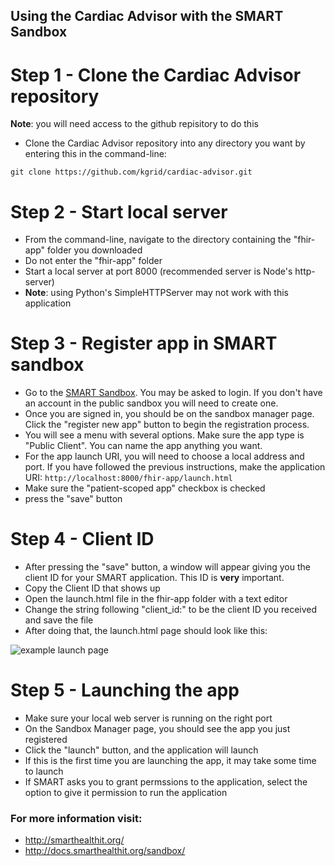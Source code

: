 ## Using the Cardiac Advisor with the SMART Sandbox

# Step 1 - Clone the Cardiac Advisor repository
__Note__: you will need access to the github repisitory to do this
   * Clone the Cardiac Advisor repository into any directory you want by entering this in the command-line:
   
   `git clone https://github.com/kgrid/cardiac-advisor.git`
 
# Step 2 - Start local server
   * From the command-line, navigate to the directory containing the "fhir-app" folder you downloaded
   * Do not enter the "fhir-app" folder
   * Start a local server at port 8000 (recommended server is Node's http-server)
   * __Note__: using Python's SimpleHTTPServer may not work with this application


# Step 3 - Register app in SMART sandbox
   * Go to the [SMART Sandbox](http://docs.smarthealthit.org/sandbox/). You may be asked to login. If you don't have an account in the public sandbox you will need to create one.
   * Once you are signed in, you should be on the sandbox manager page. Click the "register new app" button to begin the registration process.
   * You will see a menu with several options. Make sure the app type is "Public Client". You can name the app anything you want.
   * For the app launch URI, you will need to choose a local address and port. If you have followed the previous instructions, make the application URI: `http://localhost:8000/fhir-app/launch.html`
   * Make sure the "patient-scoped app" checkbox is checked
   * press the "save" button

# Step 4 - Client ID
   * After pressing the "save" button, a window will appear giving you the client ID for your SMART application. This ID is __very__ important.
   * Copy the Client ID that shows up
   * Open the launch.html file in the fhir-app folder with a text editor
   * Change the string following "client_id:" to be the client ID you received and save the file
   * After doing that, the launch.html page should look like this:
   
   ![example launch page](https://github.com/kgrid/cardiac-advisor/blob/master/launch.png)

# Step 5 - Launching the app
   * Make sure your local web server is running on the right port
   * On the Sandbox Manager page, you should see the app you just registered
   * Click the "launch" button, and the application will launch
   * If this is the first time you are launching the app, it may take some time to launch
   * If SMART asks you to grant permssions to the application, select the option to give it permission to run the application

### For more information visit:

- http://smarthealthit.org/
- http://docs.smarthealthit.org/sandbox/

